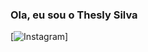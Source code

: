 ### Ola, eu sou o Thesly Silva
[![Instagram](https://img.shields.io/badge/Instagram-E4405F?style=for-the-badge&logo=instagram&logoColor=white)]